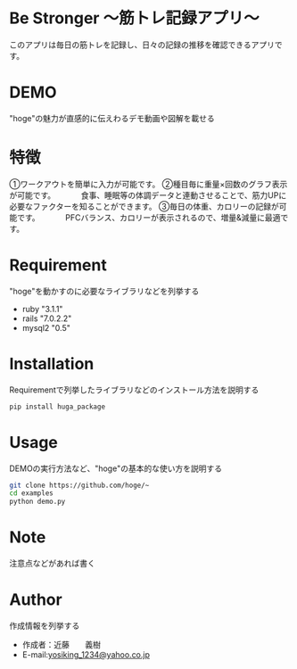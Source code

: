 # Be Stronger 〜筋トレ記録アプリ〜
 
このアプリは毎日の筋トレを記録し、日々の記録の推移を確認できるアプリです。
 
# DEMO
 
"hoge"の魅力が直感的に伝えわるデモ動画や図解を載せる
 
# 特徴
 
①ワークアウトを簡単に入力が可能です。
②種目毎に重量×回数のグラフ表示が可能です。
　　　食事、睡眠等の体調データと連動させることで、筋力UPに必要なファクターを知ることができます。
③毎日の体重、カロリーの記録が可能です。
　　　PFCバランス、カロリーが表示されるので、増量&減量に最適です。
 
# Requirement
 
"hoge"を動かすのに必要なライブラリなどを列挙する
 
* ruby "3.1.1"
* rails "7.0.2.2"
* mysql2 "0.5"
 
# Installation
 
Requirementで列挙したライブラリなどのインストール方法を説明する
 
```bash
pip install huga_package
```
 
# Usage
 
DEMOの実行方法など、"hoge"の基本的な使い方を説明する
 
```bash
git clone https://github.com/hoge/~
cd examples
python demo.py
```
 
# Note
 
注意点などがあれば書く
 
# Author
 
作成情報を列挙する
 
* 作成者：近藤　　義樹
* E-mail:yosiking_1234@yahoo.co.jp
